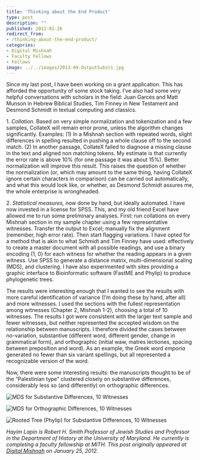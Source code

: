 ```yaml
---
title: 'Thinking about the End Product'
type: post
description: ""
published: 2012-01-26
redirect_from: 
- /thinking-about-the-end-product/
categories:
- Digital Mishnah
- Faculty Fellows
- Fellows
image: ../../images/2013-09-OutputSubst1.jpg
---
```

Since my last post, I have been working on a grant application. This has afforded the opportunity of some stock taking. I’ve also had some very helpful conversations with scholars in the field: Juan Garcés and Matt Munson in Hebrew Biblical Studies, Tim Finney in New Testament and Desmond Schmidt in textual computing and classics.

1\. _Collation_. Based on very simple normalization and tokenization and a few samples, CollateX will remain error prone, unless the algorithm changes significantly. Examples: (1) In a Mishnah section with repeated words, slight differences in spelling resulted in pushing a whole clause off to the second match. (2) In another passage, CollateX failed to diagnose a missing clause in the text and aligned non matching tokens. My estimate is that currently the error rate is above 10% (for one passage it was about 15%). Better normalization will improve this result. This raises the question of whether the normalization (or, which may amount to the same thing, having CollateX ignore certain characters in comparison) can be carried out automatically, and what this would look like, or whether, as Desmond Schmidt assures me, the whole enterprise is wrongheaded.

2\. _Statistical measures,_ now done by hand, but ideally automated. I have now invested in a license for SPSS. This, and my old friend Excel have allowed me to run some preliminary analyses. First: run collations on every Mishnah section in my sample chapter using a few representative witnesses. Transfer the output to Excel; manually fix the alignment (remember, high error rate). Then start flagging variations. I have opted for a method that is akin to what Schmidt and Tim Finney have used: effectively to create a master document with all possible readings, and use a binary encoding (1, 0) for each witness for whether the reading appears in a given witness. Use SPSS to generate a distance matrix, multi-dimensional scaling (MDS), and clustering. I have also experimented with sites providing a graphic interface to Bioinformatic software (FastME and Phylip) to produce phylogenetic trees.

The results were interesting enough that I wanted to see the results with more careful identification of variance (I’m doing these by hand, after all) and more witnesses. I used the sections with the fullest representation among witnesses (Chapter 2, Mishnah 1-2), choosing a total of 10 witnesses. The results I got were consistent with the larger text sample and fewer witnesses, but neither represented the accepted wisdom on the relationship between manuscripts. I therefore divided the cases between no-variation, substantive (different word, different gender, change in grammatical form), and orthographic (initial waw, matres lectiones, spacing between preposition and word). As an example, the Greek word _emporia_ generated no fewer than six variant spellings, but all represented a recognizable version of the word.

Now, there were some interesting results: the manuscripts thought to be of the “Palestinian type” clustered closely on substantive differences, considerably less so (and differently) on orthographic differences.

![MDS for Substantive Differences, 10 Witnesses](http://mith.umd.edu/wp-content/uploads/2013/09/OutputSubst1.jpg)

![MDS for Orthographic Differences, 10 Witnesses](http://mith.umd.edu/wp-content/uploads/2013/09/OutputOrth13.jpg)

![Rooted Tree (Phylip) for Substantive Differences, 10 Witnesses](http://mith.umd.edu/wp-content/uploads/2013/09/SusbtDistanceforPhylogRootedTree.jpg)

_Hayim Lapin is Robert H. Smith Professor of Jewish Studies and Professor in the Department of History at the University of Maryland. He currently is completing a faculty fellowship at MITH. This post originally appeared at [Digital Mishnah](http://www.digitalmishnah.org/uncategorized/thinking-about-the-end-product/) on January 25, 2012._
